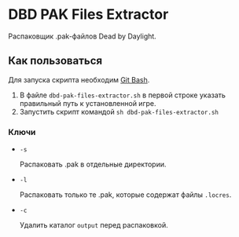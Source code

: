 # DBD PAK Files Extractor

Распаковщик .pak-файлов Dead by Daylight.

## Как пользоваться

Для запуска скрипта необходим [Git Bash](https://git-scm.com/download/win).

1. В файле `dbd-pak-files-extractor.sh` в первой строке указать правильный путь к установленной игре.
2. Запустить скрипт командой `sh dbd-pak-files-extractor.sh`

### Ключи

- `-s`

	Распаковать .pak в отдельные директории.

- `-l`

	Распаковать только те .pak, которые содержат файлы `.locres`.

- `-c`

	Удалить каталог `output` перед распаковкой.
